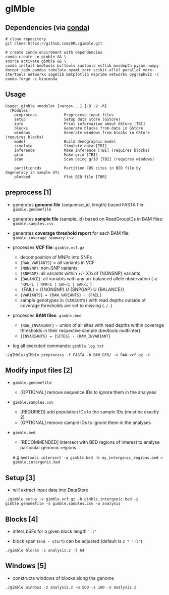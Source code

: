 gIMble
=========

Dependencies (via [conda](https://conda.io/miniconda.html))
-------

```
# clone repository
git clone https://github.com/DRL/gimble.git

# create conda enviroment with dependencies
conda create -n gimble && \
source activate gimble && \
conda install bedtools bcftools samtools vcflib mosdepth pysam numpy docopt tqdm pandas tabulate oyaml zarr scikit-allel parallel more-itertools networkx sagelib matplotlib msprime networkx pygraphviz -c conda-forge -c bioconda 
```

Usage
-----

```
Usage: gimble <module> [<args>...] [-D -V -h]
  [Modules]
    preprocess            Preprocess input files
    setup                 Setup data store (GStore)
    info                  Print information about GStore [TBI]
    blocks                Generate blocks from data in GStore 
    windows               Generate windows from blocks in GStore (requires blocks)
    model                 Build demographic model
    simulate              Simulate data [TBI] 
    inference             Make inference [TBI] (requires blocks)
    grid                  Make grid [TBI]
    scan                  Scan using grid [TBI] (requires windows)
    
    partitioncds          Partition CDS sites in BED file by degeneracy in sample GTs 
    plotbed               Plot BED file [TBR]

```
 
preprocess [1]
--------------

+ generates **genome file** (sequence_id, length) based FASTA file: `gimble.genomefile`

+ generates **sample file** (sample_id) based on ReadGroupIDs in BAM files: `gimble.samples.csv`

+ generates **coverage threshold report** for each BAM file: `gimble.coverage_summary.csv`

+ processes **VCF file**: `gimble.vcf.gz`
    + decomposition of MNPs into SNPs
    + `{RAW_VARIANTS}` = all variants in VCF
    + `{NONSNP}`: non-SNP variants 
    + `{SNPGAP}`: all variants within +/- X b of {NONSNP} variants
    + `{BALANCE}`: all variabts with any un-balanced allele observation (`-e 'RPL<1 | RPR<1 | SAF<1 | SAR<1'`) 
    + `{FAIL} = {{NONSNP} U {SNPGAP} U {BALANCE}} 
    + `{VARIANTS} = {RAW_VARIANTS} - {FAIL}`
    + sample genotypes in `{VARIANTS}` with read depths outside of coverage thresholds are set to missing (`./.`)

+ processes **BAM files**: `gimble.bed`
    + `{RAW_INVARIANT}` = union of all sites with read depths within coverage thresholds in their respective sample (bedtools multiinter)
    + `{INVARIANTS} = {SITES} - {RAW_INVARIANT}`

+ log all executed commands: `gimble.log.txt`

```
~/gIMble/gIMble preprocess -f FASTA -b BAM_DIR/ -v RAW.vcf.gz -k
```

Modify input files [2]
--------------

+ `gimble.genomefile`:
    + [OPTIONAL] remove sequence IDs to ignore them in the analyses
    
+ `gimble.samples.csv` 
    + [REQUIRED] add population IDs to the sample IDs (must be exactly 2)
    + [OPTIONAL] remove sample IDs to ignore them in the analyses
    
+ `gimble.bed`
    + [RECOMMENDED] intersect with BED regions of interest to analyse particular genomic regions

    e.g `bedtools intersect -a gimble.bed -b my_intergenic_regions.bed > gimble.intergenic.bed` 

Setup [3]
--------------

+ will extract input data into DataStore 

```
./gimble setup -v gimble.vcf.gz -b gimble.intergenic.bed -g gimble.genomefile -s gimble.samples.csv -o analysis
```

Blocks [4]
--------------

+ infers bSFs for a given block length `'-l'` 

+ block span (`end - start`) can be adjusted (default is `2 * '-l'`)

```
./gimble blocks -z analysis.z -l 64
```

Windows [5]
--------------

+ constructs windows of blocks along the genome

```
./gimble windows -z analysis.z -w 500 -s 100 -z analysis.z
```
